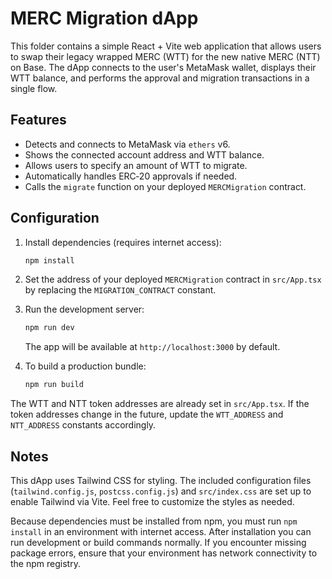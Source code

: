 # MERC Migration dApp

This folder contains a simple React + Vite web application that allows users
to swap their legacy wrapped MERC (WTT) for the new native MERC (NTT) on
Base. The dApp connects to the user's MetaMask wallet, displays their WTT
balance, and performs the approval and migration transactions in a single
flow.

## Features

- Detects and connects to MetaMask via `ethers` v6.
- Shows the connected account address and WTT balance.
- Allows users to specify an amount of WTT to migrate.
- Automatically handles ERC‑20 approvals if needed.
- Calls the `migrate` function on your deployed `MERCMigration` contract.

## Configuration

1. Install dependencies (requires internet access):

   ```bash
   npm install
   ```

2. Set the address of your deployed `MERCMigration` contract in
   `src/App.tsx` by replacing the `MIGRATION_CONTRACT` constant.

3. Run the development server:

   ```bash
   npm run dev
   ```

   The app will be available at `http://localhost:3000` by default.

4. To build a production bundle:

   ```bash
   npm run build
   ```

The WTT and NTT token addresses are already set in `src/App.tsx`. If the
token addresses change in the future, update the `WTT_ADDRESS` and
`NTT_ADDRESS` constants accordingly.

## Notes

This dApp uses Tailwind CSS for styling. The included configuration files
(`tailwind.config.js`, `postcss.config.js`) and `src/index.css` are set up
to enable Tailwind via Vite. Feel free to customize the styles as needed.

Because dependencies must be installed from npm, you must run `npm install`
in an environment with internet access. After installation you can run
development or build commands normally. If you encounter missing package
errors, ensure that your environment has network connectivity to the npm
registry.